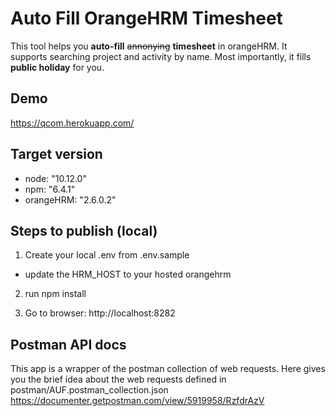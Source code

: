 # Auto Fill OrangeHRM Timesheet
This tool helps you **auto-fill** ~~annonying~~ **timesheet** in orangeHRM.
It supports searching project and activity by name.
Most importantly, it fills **public holiday** for you.


## Demo
https://qcom.herokuapp.com/


## Target version
- node: "10.12.0"
- npm: "6.4.1"
- orangeHRM: "2.6.0.2"


## Steps to publish (local)
1. Create your local .env from .env.sample
- update the HRM_HOST to your hosted orangehrm

2. run npm install

3. Go to browser: http://localhost:8282


## Postman API docs
This app is a wrapper of the postman collection of web requests.
Here gives you the brief idea about the web requests defined in postman/AUF.postman_collection.json
https://documenter.getpostman.com/view/5919958/RzfdrAzV
